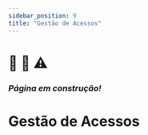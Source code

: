 ```yaml
---  
sidebar_position: 9
title: "Gestão de Acessos"
---
```


# :construction: :no_entry_sign: :warning:

### *Página em construção!*

# Gestão de Acessos
